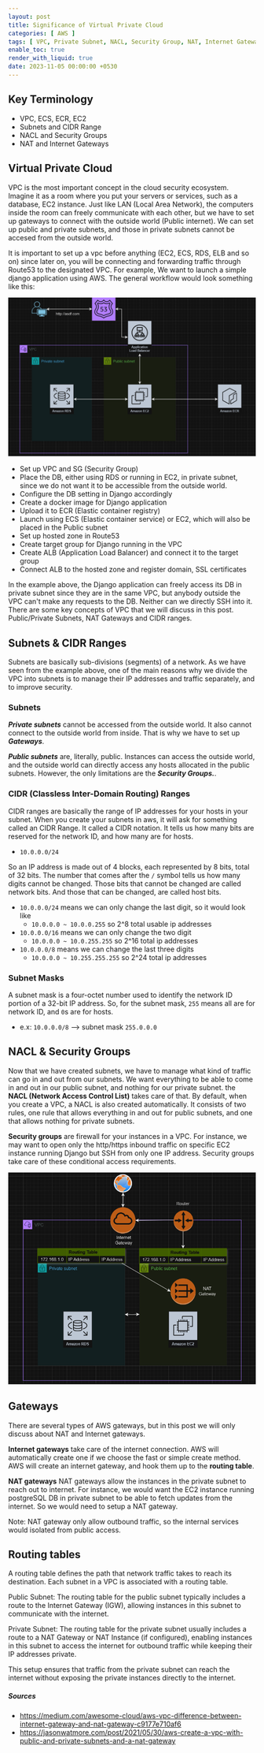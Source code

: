 ```yaml
---
layout: post
title: Significance of Virtual Private Cloud
categories: [ AWS ]
tags: [ VPC, Private Subnet, NACL, Security Group, NAT, Internet Gateway ]
enable_toc: true
render_with_liquid: true
date: 2023-11-05 00:00:00 +0530
---
```


## Key Terminology

- VPC, ECS, ECR, EC2
- Subnets and CIDR Range
- NACL and Security Groups 
- NAT and Internet Gateways

## Virtual Private Cloud

VPC is the most important concept in the cloud security ecosystem. Imagine it as a room where you put your servers or services, such as a database, EC2 instance. Just like LAN (Local Area Network), the computers inside the room can freely communicate with each other, but we have to set up gateways to connect with the outside world (Public internet). We can set up public and private subnets, and those in private subnets cannot be accesed from the outside world.

It is important to set up a vpc before anything (EC2, ECS, RDS, ELB and so on) since later on, you will be connecting and forwarding traffic through Route53 to the designated VPC. For example, We want to launch a simple django application using AWS. The general workflow would look something like this:

![figure1](/assets/img/aws-architect.png)

- Set up VPC and SG (Security Group)
- Place the DB, either using RDS or running in EC2, in private subnet, since we do not want it to be accessible from the outside world.
- Configure the DB setting in Django accordingly
- Create a docker image for Django application
- Upload it to ECR (Elastic container registry)
- Launch using ECS (Elastic container service) or EC2, which will also be placed in the Public subnet
- Set up hosted zone in Route53
- Create target group for Django running in the VPC
- Create ALB (Application Load Balancer) and connect it to the target group
- Connect ALB to the hosted zone and register domain, SSL certificates

In the example above, the Django application can freely access its DB in private subnet since they are in the same VPC, but anybody outside the VPC can't make any requests to the DB. Neither can we directly SSH into it. There are some key concepts of VPC that we will discuss in this post. Public/Private Subnets, NAT Gateways and CIDR ranges.

## Subnets & CIDR Ranges

Subnets are basically sub-divisions (segments) of a network. As we have seen from the example above, one of the main reasons why we divide the VPC into subnets is to manage their IP addresses and traffic separately, and to improve security.

### Subnets

***Private subnets*** cannot be accessed from the outside world. It also cannot connect to the outside world from inside. That is why we have to set up ***Gateways***. 

***Public subnets*** are, literally, public. Instances can access the outside world, and the outside world can directly access any hosts allocated in the public subnets. However, the only limitations are the ***Security Groups.***.


### CIDR (Classless Inter-Domain Routing) Ranges

CIDR ranges are basically the range of IP addresses for your hosts in your subnet. When you create your subnets in aws, it will ask for something called an CIDR Range. It called a CIDR notation. It tells us how many bits are reserved for the network ID, and how many are for hosts.

- `10.0.0.0/24`

So an IP address is made out of 4 blocks, each represented by 8 bits, total of 32 bits. The number that comes after the `/` symbol tells us how many digits cannot be changed. Those bits that cannot be changed are called network bits. And those that can be changed, are called host bits.

- `10.0.0.0/24` means we can only change the last digit, so it would look like
    - `10.0.0.0 ~ 10.0.0.255` so 2^8 total usable ip addresses
- `10.0.0.0/16` means we can only change the two digit 
    - `10.0.0.0 ~ 10.0.255.255` so 2^16 total ip addresses
- `10.0.0.0/8` means we can change the last three digits
    - `10.0.0.0 ~ 10.255.255.255` so 2^24 total ip addresses

### Subnet Masks

A subnet mask is a four-octet number used to identify the network ID portion of a 32-bit IP address. So, for the subnet mask, `255` means all are for network ID, and `0`s are for hosts.

- e.x: `10.0.0.0/8` --> subnet mask `255.0.0.0`


## NACL & Security Groups

Now that we have created subnets, we have to manage what kind of traffic can go in and out from our subnets. We want everything to be able to come in and out in our public subnet, and nothing for our private subnet. the **NACL (Network Access Control List)** takes care of that. By default, when you create a VPC, a NACL is also created automatically. It consists of two rules, one rule that allows everything in and out for public subnets, and one that allows nothing for private subnets.

**Security groups** are firewall for your instances in a VPC. For instance, we may want to open only the http/https inbound traffic on specific EC2 instance running Django but SSH from only one IP address. Security groups take care of these conditional access requirements.

![figure2](/assets/img/gateways.png)

## Gateways

There are several types of AWS gateways, but in this post we will only discuss about NAT and Internet gateways.

**Internet gateways** take care of the internet connection. AWS will automatically create one if we choose the fast or simple create method. AWS will create an internet gateway, and hook them up to the **routing table**.

**NAT gateways**
NAT gateways allow the instances in the private subnet to reach out to internet. For instance, we would want the EC2 instance running postgreSQL DB in private subnet to be able to fetch updates from the internet. So we would need to setup a NAT gateway.

Note: NAT gateway only allow outbound traffic, so the internal services would isolated from public access.

## Routing tables

A routing table defines the path that network traffic takes to reach its destination. Each subnet in a VPC is associated with a routing table.

Public Subnet: The routing table for the public subnet typically includes a route to the Internet Gateway (IGW), allowing instances in this subnet to communicate with the internet.

Private Subnet: The routing table for the private subnet usually includes a route to a NAT Gateway or NAT Instance (if configured), enabling instances in this subnet to access the internet for outbound traffic while keeping their IP addresses private.

This setup ensures that traffic from the private subnet can reach the internet without exposing the private instances directly to the internet.

##### Sources

- <https://medium.com/awesome-cloud/aws-vpc-difference-between-internet-gateway-and-nat-gateway-c9177e710af6>
- <https://jasonwatmore.com/post/2021/05/30/aws-create-a-vpc-with-public-and-private-subnets-and-a-nat-gateway>

